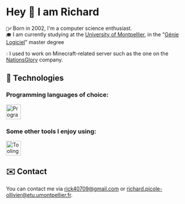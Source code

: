 # Hey 👋 I am Richard

`🙆‍♂️` Born in 2002, I'm a computer science enthusiast.  
`🎓` I am currently studying at the [University of Montpellier](https://sciences.edu.umontpellier.fr/), in the "[Génie Logiciel](https://informatique-fds.edu.umontpellier.fr/etudiants/master-informatique-parcours/parcours-gl-genie-logiciel/)" master degree


`💧` I used to work on Minecraft-related server such as the one on the [NationsGlory](https://github.com/NationsGlory) company.  

## 🔨 Technologies

### Programming languages of choice:

<img src="https://skills.thijs.gg/icons?i=c++,java,php,python" alt="Programming languages" height="40"/>


### Some other tools I enjoy using:

<img src="https://skills.thijs.gg/icons?i=linux,vim,idea,gradle,git,github" alt="Tooling & other" height="40"/>

## ✉️ Contact

You can contact me via [rick40709@gmail.com](mailto:rick40709@gmail.com) or [richard.picole-ollivier@etu.umontpellier.fr](mailto:richard.picole-ollivier@etu.umontpellier.fr).
